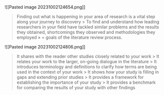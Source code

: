 ![[Pasted image 20231002124654.png]]
> Finding out what is happening in your area of research is a vital step along your journey to discovery > To find and understand how leading researchers in your field have tackled similar problems and the results they obtained, shortcomings they observed and methodologies they employed » = goals of the literature review process.

![[Pasted image 20231002124806.png]]
> It shares with the reader other studies closely related to your work > It relates your work to the larger, on-going dialogue in the literature > It introduces terminology and definitions to clarify how terms are being used in the context of your work > It shows how your study is filling in gaps and extending prior studies > It provides a framework for establishing the importance of your study > It provides a benchmark for comparing the results of your study with other findings